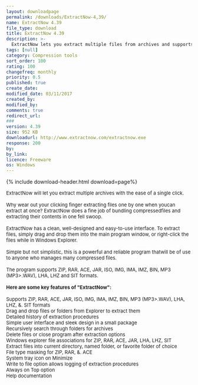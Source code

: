 ```yaml
---
layout: downloadpage
permalink: /downloads/ExtractNow-4,39/
name: ExtractNow 4.39
file_type: download
title: ExtractNow 4.39
description: >-
  ExtractNow lets you extract multiple files from archives and supports ZIP, RAR, ACE, JAR, ISO, and IMG files
tags: [null]
category: Compression tools
sort_order: 100
rating: 100
changefreq: monthly
priority: 0.5
published: true
create_date: 
modified_date: 03/11/2017
created_by: 
modified_by: 
comments: true
redirect_url: 
### 
version: 4.39
size: 952 KB
downloadurl: http://www.extractnow.com/extractnow.exe
response: 200
by: 
by_link: 
licence: Freeware
os: Windows
---
```


{% include download-header.html download=page%}

<p style="fix-download-text !important">
<p><font size="2">ExtractNow will let you extract multiple archives with the ease of a single click.<br />
<br />
Why wear out your clicking finger extracting files one by one when youcan extract at once? ExtractNow does a fine job of bundling compressedfiles and extracting their contents in one fell swoop. <br />
<br />
ExtractNow has a clean, well-designed and easy-to-use interface. To extract files, simply drag and drop them into the main program window, or right-click the files while in Windows Explorer. <br />
<br />
Simple but not simplistic, this is a powerful and reliable program thatwill be of use to anyone who manages many compressed files.<br />
<br />
The program supports ZIP, RAR, ACE, JAR, ISO, IMG, IMA, IMZ, BIN, MP3 (MP3&gt;.WAV), LHA, LHZ and SIT formats.<br />
<br />
<span><strong>Here are some key features of "ExtractNow":</strong></span><br />
<br />
Supports ZIP, RAR, ACE, JAR, ISO, IMG, IMA, IMZ, BIN, MP3 (MP3&gt;.WAV), LHA, LHZ, &amp;. SIT formats <br />
Drag and drop files or folders from Explorer to extract them <br />
Detailed history of extraction procedures <br />
Simple user interface and sleek design in a small package <br />
Recursively search through folders for archives <br />
Delete files or close program after extraction options <br />
Windows explorer file associations for ZIP, RAR, ACE, JAR, LHA, LHZ, SIT <br />
Extract files into current directory, named folder, or favorite folder of choice <br />
File type masking for ZIP, RAR, &amp;. ACE <br />
System tray icon on Minimize <br />
Write to file option allows logging of extraction procedures <br />
Always on Top option <br />
Help documentation<br />
<!-- google_ad_section_end --></font></p>
<div class="celltext_big">&#160;</div></p>
